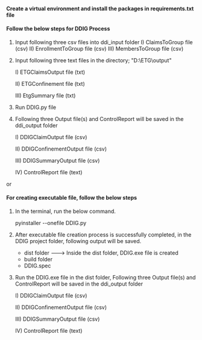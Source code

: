 
#### Create a virtual environment and install the packages in requirements.txt file

#### Follow the below steps for DDIG Process

1. Input following three csv files into ddi_input folder
    I) ClaimsToGroup file (csv)
   II) EnrollmentToGroup file (csv)
   III) MembersToGroup file (csv)
   
2. Input following three text files in the directory; "D:\ETG\output"
   
   I) ETGClaimsOutput file (txt)
   
   II) ETGConfinement file (txt)
   
   III) EtgSummary file (txt)
   
3. Run DDIG.py file
   
4. Following three Output file(s) and ControlReport will be saved in the ddi_output folder

   I) DDIGClaimOutput file (csv)
   
   II) DDIGConfinementOutput file (csv)
   
   III) DDIGSummaryOutput file (csv)
   
   IV) ControlReport file (text)

or 
#### For creating executable file, follow the below steps

1. In the terminal, run the below command.
   
   pyinstaller --onefile DDIG.py
   
2. After executable file creation process is successfully completed, in the DDIG project folder, 
   following output will be saved.
   - dist folder ---> Inside the dist folder, DDIG.exe file is created
   - build folder
   - DDIG.spec
   
3. Run the DDIG.exe file in the dist folder, 
   Following three Output file(s) and ControlReport will be saved in the ddi_output folder

   I) DDIGClaimOutput file (csv)
   
   II) DDIGConfinementOutput file (csv)
   
   III) DDIGSummaryOutput file (csv)
   
   IV) ControlReport file (text)
